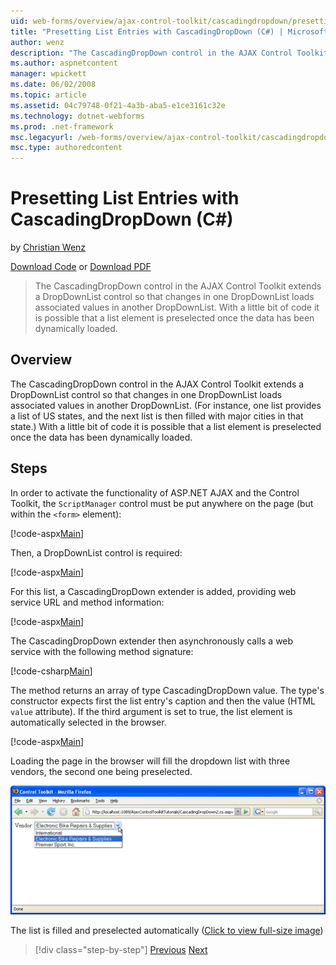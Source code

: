 ```yaml
---
uid: web-forms/overview/ajax-control-toolkit/cascadingdropdown/presetting-list-entries-with-cascadingdropdown-cs
title: "Presetting List Entries with CascadingDropDown (C#) | Microsoft Docs"
author: wenz
description: "The CascadingDropDown control in the AJAX Control Toolkit extends a DropDownList control so that changes in one DropDownList loads associated values in anoth..."
ms.author: aspnetcontent
manager: wpickett
ms.date: 06/02/2008
ms.topic: article
ms.assetid: 04c79748-0f21-4a3b-aba5-e1ce3161c32e
ms.technology: dotnet-webforms
ms.prod: .net-framework
msc.legacyurl: /web-forms/overview/ajax-control-toolkit/cascadingdropdown/presetting-list-entries-with-cascadingdropdown-cs
msc.type: authoredcontent
---
```

Presetting List Entries with CascadingDropDown (C#)
====================
by [Christian Wenz](https://github.com/wenz)

[Download Code](http://download.microsoft.com/download/9/0/7/907760b1-2c60-4f81-aeb6-ca416a573b0d/cascadingdropdown2.cs.zip) or [Download PDF](http://download.microsoft.com/download/2/d/c/2dc10e34-6983-41d4-9c08-f78f5387d32b/cascadingDropDown2CS.pdf)

> The CascadingDropDown control in the AJAX Control Toolkit extends a DropDownList control so that changes in one DropDownList loads associated values in another DropDownList. With a little bit of code it is possible that a list element is preselected once the data has been dynamically loaded.


## Overview

The CascadingDropDown control in the AJAX Control Toolkit extends a DropDownList control so that changes in one DropDownList loads associated values in another DropDownList. (For instance, one list provides a list of US states, and the next list is then filled with major cities in that state.) With a little bit of code it is possible that a list element is preselected once the data has been dynamically loaded.

## Steps

In order to activate the functionality of ASP.NET AJAX and the Control Toolkit, the `ScriptManager` control must be put anywhere on the page (but within the `<form>` element):

[!code-aspx[Main](presetting-list-entries-with-cascadingdropdown-cs/samples/sample1.aspx)]

Then, a DropDownList control is required:

[!code-aspx[Main](presetting-list-entries-with-cascadingdropdown-cs/samples/sample2.aspx)]

For this list, a CascadingDropDown extender is added, providing web service URL and method information:

[!code-aspx[Main](presetting-list-entries-with-cascadingdropdown-cs/samples/sample3.aspx)]

The CascadingDropDown extender then asynchronously calls a web service with the following method signature:

[!code-csharp[Main](presetting-list-entries-with-cascadingdropdown-cs/samples/sample4.cs)]

The method returns an array of type CascadingDropDown value. The type's constructor expects first the list entry's caption and then the value (HTML `value` attribute). If the third argument is set to true, the list element is automatically selected in the browser.

[!code-aspx[Main](presetting-list-entries-with-cascadingdropdown-cs/samples/sample5.aspx)]

Loading the page in the browser will fill the dropdown list with three vendors, the second one being preselected.


[![The list is filled and preselected automatically](presetting-list-entries-with-cascadingdropdown-cs/_static/image2.png)](presetting-list-entries-with-cascadingdropdown-cs/_static/image1.png)

The list is filled and preselected automatically ([Click to view full-size image](presetting-list-entries-with-cascadingdropdown-cs/_static/image3.png))

> [!div class="step-by-step"]
> [Previous](using-cascadingdropdown-with-a-database-cs.md)
> [Next](using-auto-postback-with-cascadingdropdown-cs.md)
